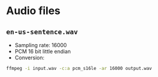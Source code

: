 # Audio files

## `en-us-sentence.wav`

- Sampling rate: 16000
- PCM 16 bit little endian
- Conversion:

```bash
ffmpeg -i input.wav -c:a pcm_s16le -ar 16000 output.wav
```
